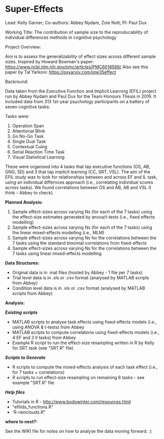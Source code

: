 # Super-Effects

Lead: Kelly Garner; Co-authors: Abbey Nydam, Zoie Nott; PI: Paul Dux <p>
Working Title: The contribution of sample size to the reproducability of individual differences methods in cognitive psychology 

Project Overview:

Aim is to assess the generalizability of effect sizes across different sample sizes. Inspired by Howard Bowman's paper: https://www.ncbi.nlm.nih.gov/pmc/articles/PMC6018568/ Also see this paper by Tal Yarkoni: https://psyarxiv.com/jqw35effect 

Backround: 

Data taken from the Executive Function and Implicit Learning (EFIL) project run by Abbey Nydam and Paul Dux for the Team Honours Thesis in 2019.
It included data from 313 1st-year psychology participants on a battery of seven cognitive tasks: 

Tasks were:
1. Operation Span
2. Attentional Blink
3. Go No-Go Task
4. Single Dual Task
5. Contextual Cuing
6. Serial Reaction Time Task
7. Visual Statistical Learning

These were organised into 4 tasks that tap executive functions (OS, AB, GNG, SD) and 3 that tap implicit learning (CC, SRT, VSL). The aim of the EFIL study was to look for relationships between and across EF and IL task, using an individual differnces approach (i.e., correlating individual scores across tasks). We found correlations between OS and AB, AB and VSL (I think - Abbey to check).

<b>Planned Analysis:</b>

1) Sample effect-sizes across varying Ns (for each of the 7 tasks) using the effect-size estimates generated by anova/t-tests (i.e., fixed effects modelling)
2) Sample effect-sizes across varying Ns (for each of the 7 tasks) using the linear mixed-effects modelling (i.e., MLM) 
3) Sample effect-sizes across varying Ns for the correlations between the 7 tasks using the standard binomial correlations from fixed-effects
4) Sample effect-sizes across varying Ns for the correlations between the 7 tasks using linear mixed-effects modelling

<b>Data Structures:</b>

- Original data is in .mat files (hosted by Abbey - 1 file per 7 tasks)
- Trial level data is in .xls or .csv format (analysed by MATLAB scripts from Abbey)
- Condition level data is in .xls or .csv format  (analysed by MATLAB scripts from Abbey)

<b>Analysis:</b>

<b>*Existing scripts* </b>

- MATLAB scripts to analyse task effects using fixed-effects models (i.e., using ANOVA & t-tests) from Abbey
- MATLAB scripts to compute correlations using fixed-effects models (i.e., 4 EF and 3 Il tasks) from Abbey
- Example R script to run the effect-size resampling written in R by Kelly for SRT task (see "SRT.R" file)

<b> *Scripts to Generate* </b>

- R scripts to compute the mixed-effects analysis of each task effect (i.e., for 7 tasks + correlations)
- R scripts to run effect-size resampling on remaining 6 tasks - see example "SRT.R" file

<b> *Help files* </b>
  
  - Tutorials in R - http://www.bodowinter.com/resources.html
  - "efilids_functions.R"
  - 'R-rainclouds.R"

<b> where to next?: </b>

See the WIKI file for notes on how to analyse the data moving forward. :)
